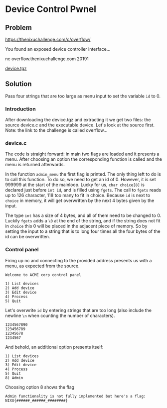 # Device Control Pwnel

## Problem

https://thenixuchallenge.com/c/overflow/

You found an exposed device controller interface... 

nc overflow.thenixuchallenge.com 20191 

[device.tgz](https://thenixuchallenge.com/c/overflow/static/device.tgz)

## Solution

Pass four strings that are too large as menu input to set the variable `id` to 0.

### Introduction

After downloading the device.tgz and extracting it we get two files: the source device.c and the executable device. Let's look at the source first. Note: the link to the challenge is called overflow...

### device.c

The code is straight forward: in main two flags are loaded and it presents a menu. After choosing an option the corresponding function is called and the menu is returned afterwards.

In the function `admin_menu` the first flag is printed. The only thing left to do is to call this function. To do so, we need to get an id of 0. However, it is set 999999 at the start of the mainloop. Lucky for us, `char choice[8]` is declared just before `int id`, and is filled using `fgets`. The call to `fgets` reads up to 126 character, 118 too many to fit in choice. Because `id` is next to `choice` in memory, it will get overwritten by the next 4 bytes given by the input.

The type `int` has a size of 4 bytes, and all of them need to be changed to 0. Luckily `fgets` adds a `\0` at the end of the string, and if the string does not fit in `choice` this 0 will be placed in the adjacent piece of memory. So by setting the input to a string that is to long four times all the four bytes of the id can be overwritten.

### Control panel

Firing up nc and connecting to the provided address presents us with a menu, as expected from the source.

```console
Welcome to ACME corp control panel

1) List devices
2) Add device
3) Edit device
4) Process
5) Quit
```

Let's overwrite `id` by entering strings that are too long (also include the newline `\n` when counting the number of characters).

```console
1234567890
123456789
12345678
1234567
```

And behold, an additional option presents itself:

```console
1) List devices
2) Add device
3) Edit device
4) Process
5) Quit
8) Admin
```

Choosing option 8 shows the flag

```console
Admin functionality is not fully implemented but here's a flag:
NIXU{######_######_########}
```
